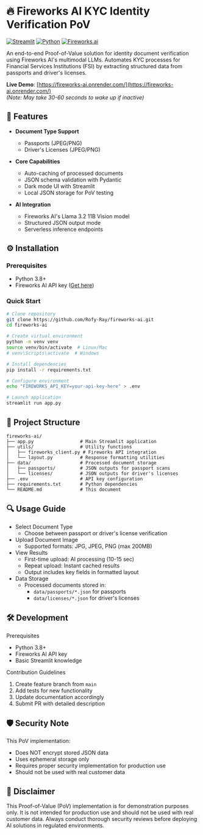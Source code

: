 # 🔥 Fireworks AI KYC Identity Verification PoV

[![Streamlit](https://img.shields.io/badge/Streamlit-FF4B4B?style=for-the-badge&logo=Streamlit&logoColor=white)](https://streamlit.io)
[![Python](https://img.shields.io/badge/Python-3.8+-3776AB?style=for-the-badge&logo=python&logoColor=white)](https://python.org)
[![Fireworks.ai](https://img.shields.io/badge/Fireworks.ai-FF6F00?style=for-the-badge&logo=firebase&logoColor=white)](https://fireworks.ai)

An end-to-end Proof-of-Value solution for identity document verification using Fireworks AI's multimodal LLMs. Automates KYC processes for Financial Services Institutions (FSI) by extracting structured data from passports and driver's licenses.

**Live Demo**: [https://fireworks-ai.onrender.com/](https://fireworks-ai.onrender.com/)  
*(Note: May take 30-60 seconds to wake up if inactive)*

## 🚀 Features

- **Document Type Support**
  - Passports (JPEG/PNG)
  - Driver's Licenses (JPEG/PNG)
  
- **Core Capabilities**
  - Auto-caching of processed documents
  - JSON schema validation with Pydantic
  - Dark mode UI with Streamlit
  - Local JSON storage for PoV testing

- **AI Integration**
  - Fireworks AI's Llama 3.2 11B Vision model
  - Structured JSON output mode
  - Serverless inference endpoints

## ⚙️ Installation

### Prerequisites
- Python 3.8+
- Fireworks AI API key ([Get here](https://fireworks.ai/account/api-keys))

### Quick Start
```bash
# Clone repository
git clone https://github.com/Rofy-Ray/fireworks-ai.git
cd fireworks-ai

# Create virtual environment
python -m venv venv
source venv/bin/activate  # Linux/Mac
# venv\Scripts\activate  # Windows

# Install dependencies
pip install -r requirements.txt

# Configure environment
echo "FIREWORKS_API_KEY=your-api-key-here" > .env

# Launch application
streamlit run app.py
```

## 📂 Project Structure
```
fireworks-ai/
├── app.py                 # Main Streamlit application
├── utils/                 # Utility functions
│   ├── fireworks_client.py # Fireworks API integration
│   └── layout.py          # Response formatting utilities
├── data/                  # Processed document storage
│   ├── passports/         # JSON outputs for passport scans
│   └── licenses/          # JSON outputs for driver's licenses
├── .env                   # API key configuration
├── requirements.txt       # Python dependencies
└── README.md              # This document
```

## 🔍 Usage Guide
- Select Document Type
    - Choose between passport or driver's license verification
- Upload Document Image
    - Supported formats: JPG, JPEG, PNG (max 200MB)
- View Results
    - First-time upload: AI processing (10-15 sec)
    - Repeat upload: Instant cached results
    - Output includes key fields in formatted layout
- Data Storage
    - Processed documents stored in:
        - `data/passports/*.json` for passports
        - `data/licenses/*.json` for driver's licenses

## 🛠️ Development
Prerequisites
- Python 3.8+
- Fireworks AI API key
- Basic Streamlit knowledge

Contribution Guidelines
1. Create feature branch from `main`
2. Add tests for new functionality
3. Update documentation accordingly
4. Submit PR with detailed description

## 🛡️ Security Note
This PoV implementation:
- Does NOT encrypt stored JSON data
- Uses ephemeral storage only
- Requires proper security implementation for production use
- Should not be used with real customer data

## 🚨 Disclaimer
This Proof-of-Value (PoV) implementation is for demonstration purposes only. It is not intended for production use and should not be used with real customer data. Always conduct thorough security reviews before deploying AI solutions in regulated environments.